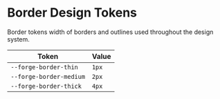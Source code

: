 # Border Design Tokens

Border tokens width of borders and outlines used throughout the design system.

| Token                   | Value |
| ----------------------- | ----- |
| `--forge-border-thin`   | `1px` |
| `--forge-border-medium` | `2px` |
| `--forge-border-thick`  | `4px` |
